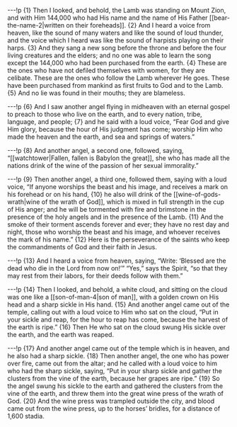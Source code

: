 ---!p
{1} Then I looked, and behold, the Lamb was standing on Mount Zion,
and with Him 144,000 who had His name and the name of His Father [[bear-the-name-2|written on their foreheads]]. {2} And I heard a voice from heaven, like the sound of many waters and like the sound of loud thunder, and the voice which I heard was like the sound of harpists playing on their harps. {3} And they sang a new song before the throne and before the four living creatures and the elders; and no one was able to learn the song except the 144,000 who had been purchased from the earth. {4} These are the ones who have not defiled themselves with women, for they are celibate. These are the ones who follow the Lamb wherever He goes. These have been purchased from mankind as first fruits to God and to the Lamb. {5} And no lie was found in their mouths; they are blameless.

---!p
{6} And I saw another angel flying in midheaven with an eternal gospel to preach to those who live on the earth, and to every nation, tribe, language, and people; {7} and he said with a loud voice, “Fear God and give Him glory, because the hour of His judgment has come; worship Him who made the heaven and the earth, and sea and springs of waters.”

---!p
{8} And another angel, a second one, followed, saying, “[[watchtower|Fallen, fallen is Babylon the great]], she who has made all the nations drink of the wine of the passion of her sexual immorality.”

---!p
{9} Then another angel, a third one, followed them, saying with a loud voice, “If anyone worships the beast and his image, and receives a mark on his forehead or on his hand, {10} he also will drink of the [[wine-of-gods-wrath|wine of the wrath of God]], which is mixed in full strength in the cup of His anger; and he will be tormented with fire and brimstone in the presence of the holy angels and in the presence of the Lamb. {11} And the smoke of their torment ascends forever and ever; they have no rest day and night, those who worship the beast and his image, and whoever receives the mark of his name.” {12} Here is the perseverance of the saints who keep the commandments of God and their faith in Jesus.

---!p
{13} And I heard a voice from heaven, saying, “Write: ‘Blessed are the dead who die in the Lord from now on!’” “Yes,” says the Spirit, “so that they may rest from their labors, for their deeds follow with them.”

---!p
{14} Then I looked, and behold, a white cloud, and sitting on the cloud was one like a [[son-of-man-4|son of man]], with a golden crown on His head and a sharp sickle in His hand. {15} And another angel came out of the temple, calling out with a loud voice to Him who sat on the cloud, “Put in your sickle and reap, for the hour to reap has come, because the harvest of the earth is ripe.” {16} Then He who sat on the cloud swung His sickle over the earth, and the earth was reaped.

---!p
{17} And another angel came out of the temple which is in heaven, and he also had a sharp sickle. {18} Then another angel, the one who has power over fire, came out from the altar; and he called with a loud voice to him who had the sharp sickle, saying, “Put in your sharp sickle and gather the clusters from the vine of the earth, because her grapes are ripe.” {19} So the angel swung his sickle to the earth and gathered the clusters from the vine of the earth, and threw them into the great wine press of the wrath of God. {20} And the wine press was trampled outside the city, and blood came out from the wine press, up to the horses’ bridles, for a distance of 1,600 stadia.

